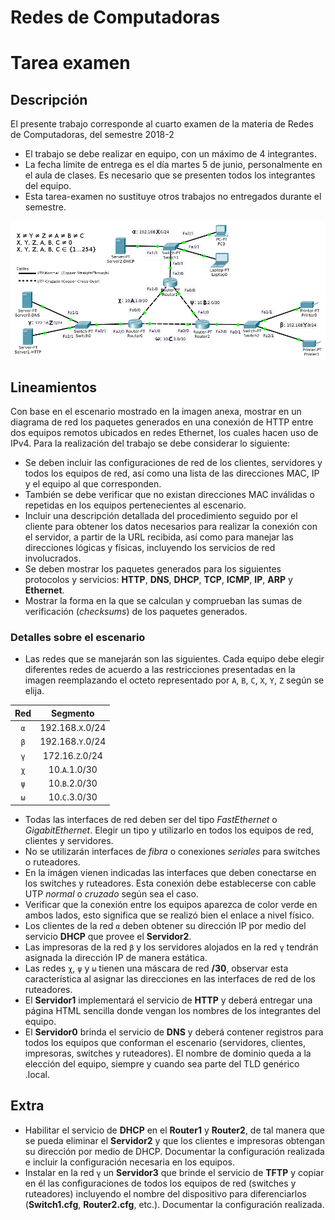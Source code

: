 # Redes de Computadoras
# Tarea examen

## Descripción

El presente trabajo corresponde al cuarto examen de la materia de Redes de Computadoras, del semestre 2018-2

+ El trabajo se debe realizar en equipo, con un máximo de 4 integrantes.
+ La fecha límite de entrega es el día martes 5 de junio, personalmente en el aula de clases. Es necesario que se presenten todos los integrantes del equipo.
+ Esta tarea-examen no sustituye otros trabajos no entregados durante el semestre.

![Escenario para el examen 4](/img/examen4.png)

## Lineamientos

Con base en el escenario mostrado en la imagen anexa, mostrar en un diagrama de red los paquetes generados en una conexión de HTTP entre dos equipos remotos ubicados en redes Ethernet, los cuales hacen uso de IPv4. Para la realización del trabajo se debe considerar lo siguiente:

+ Se deben incluir las configuraciones de red de los clientes, servidores y todos los equipos de red, así como una lista de las direcciones MAC, IP y el equipo al que corresponden.
+ También se debe verificar que no existan direcciones MAC inválidas o repetidas en los equipos pertenecientes al escenario.
+ Incluir una descripción detallada del procedimiento seguido por el cliente para obtener los datos necesarios para realizar la conexión con el servidor, a partir de la URL recibida, así como para manejar las direcciones lógicas y físicas, incluyendo los servicios de red involucrados.
+ Se deben mostrar los paquetes generados para los siguientes protocolos y servicios: **HTTP**, **DNS**, **DHCP**, **TCP**, **ICMP**, **IP**, **ARP** y **Ethernet**.
+ Mostrar la forma en la que se calculan y comprueban las sumas de verificación (_checksums_) de los paquetes generados.

### Detalles sobre el escenario

+ Las redes que se manejarán son las siguientes. Cada equipo debe elegir diferentes redes de acuerdo a las restricciones presentadas en la imagen reemplazando el octeto representado por `A`, `B`, `C`, `X`, `Y`, `Z` según se elija.

| Red | Segmento         |
|:---:|:----------------:|
| `α` | 192.168.`X`.0/24 |
| `β` | 192.168.`Y`.0/24 |
| `γ` | 172.16.`Z`.0/24  |
| `χ` | 10.`A`.1.0/30    |
| `ψ` | 10.`B`.2.0/30    |
| `ω` | 10.`C`.3.0/30    |

+ Todas las interfaces de red deben ser del tipo _FastEthernet_ o _GigabitEthernet_. Elegir un tipo y utilizarlo en todos los equipos de red, clientes y servidores.
+ No se utilizarán interfaces de _fibra_ o conexiones _seriales_ para switches o ruteadores.
+ En la imágen vienen indicadas las interfaces que deben conectarse en los switches y ruteadores. Esta conexión debe establecerse con cable UTP _normal_ o _cruzado_ según sea el caso.
+ Verificar que la conexión entre los equipos aparezca de color verde en ambos lados, esto significa que se realizó bien el enlace a nivel físico.
+ Los clientes de la red `α` deben obtener su dirección IP por medio del servicio **DHCP** que provee el **Servidor2**.
+ Las impresoras de la red `β` y los servidores alojados en la red `γ` tendrán asignada la dirección IP de manera estática.
+ Las redes `χ`, `ψ` y `ω` tienen una máscara de red **/30**, observar esta característica al asignar las direcciones en las interfaces de red de los ruteadores.
+ El **Servidor1** implementará el servicio de **HTTP** y deberá entregar una página HTML sencilla donde vengan los nombres de los integrantes del equipo.
+ El **Servidor0** brinda el servicio de **DNS** y deberá contener registros para todos los equipos que conforman el escenario (servidores, clientes, impresoras, switches y ruteadores). El nombre de dominio queda a la elección del equipo, siempre y cuando sea parte del TLD genérico .local.

## Extra

+ Habilitar el servicio de **DHCP** en el **Router1** y **Router2**, de tal manera que se pueda eliminar el **Servidor2** y que los clientes e impresoras obtengan su dirección por medio de DHCP. Documentar la configuración realizada e incluir la configuración necesaria en los equipos.
+ Instalar en la red `γ` un **Servidor3** que brinde el servicio de **TFTP** y copiar en él las configuraciones de todos los equipos de red (switches y ruteadores) incluyendo el nombre del dispositivo para diferenciarlos (**Switch1.cfg**, **Router2.cfg**, etc.). Documentar la configuración realizada.
